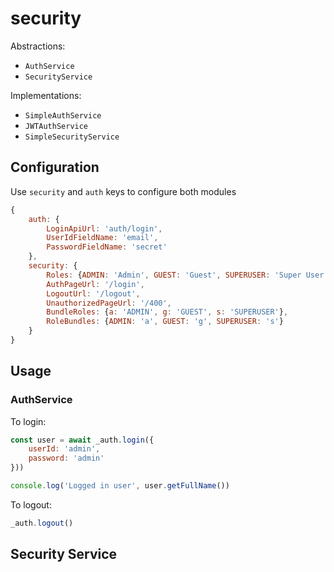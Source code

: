 # security

Abstractions:

* `AuthService`
* `SecurityService`

Implementations:

* `SimpleAuthService`
* `JWTAuthService`
* `SimpleSecurityService`

## Configuration

Use `security` and `auth` keys to configure both modules

```javascript
{
    auth: {
        LoginApiUrl: 'auth/login',
        UserIdFieldName: 'email',
        PasswordFieldName: 'secret'
    },
    security: {
        Roles: {ADMIN: 'Admin', GUEST: 'Guest', SUPERUSER: 'Super User'},
        AuthPageUrl: '/login',
        LogoutUrl: '/logout',
        UnauthorizedPageUrl: '/400',
        BundleRoles: {a: 'ADMIN', g: 'GUEST', s: 'SUPERUSER'},
        RoleBundles: {ADMIN: 'a', GUEST: 'g', SUPERUSER: 's'}
    }
}
```

## Usage

### AuthService

To login:

```javascript
const user = await _auth.login({
    userId: 'admin', 
    password: 'admin'
}))

console.log('Logged in user', user.getFullName())
```

To logout:

```javascript
_auth.logout()
```

## Security Service
